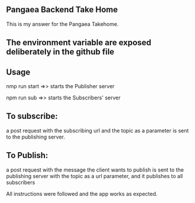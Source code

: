##  Pangaea Backend Take Home

This is my answer for the Pangaea Takehome.


## The environment variable are exposed deliberately in the github file 


## Usage
nmp run start =>> starts the Publisher server

npm run sub =>> starts the Subscribers' server

##  To subscribe:
a post request with the subscribing url and the topic as a parameter is sent to the publishing server.

## To Publish:
a post request with the message the client wants to publish is sent to the publishing server with the topic as a url parameter, and it publishes to all subscribers



All instructions were followed and the app works as expected.
